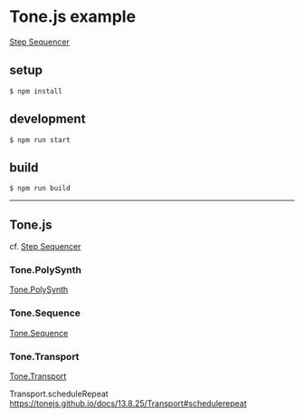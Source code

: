 # Tone.js example

[Step Sequencer](https://tonejs.github.io/examples/stepSequencer.html)

## setup

```config
$ npm install
```

## development

```config
$ npm run start
```

## build

```config
$ npm run build
```

---

## Tone.js

cf. [Step Sequencer](https://tonejs.github.io/examples/stepSequencer.html)

### Tone.PolySynth

[Tone.PolySynth](https://tonejs.github.io/docs/13.8.25/PolySynth.html)

### Tone.Sequence

[Tone.Sequence](https://tonejs.github.io/docs/13.8.25/Sequence.html)

### Tone.Transport

[Tone.Transport](https://tonejs.github.io/docs/13.8.25/Transport)

Transport.scheduleRepeat
https://tonejs.github.io/docs/13.8.25/Transport#schedulerepeat

